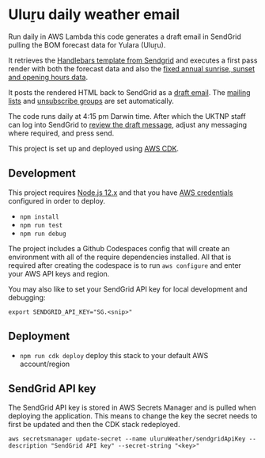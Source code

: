 # Uluṟu daily weather email

Run daily in AWS Lambda this code generates a draft email in SendGrid pulling the BOM forecast data for Yulara (Uluṟu).

It retrieves the [Handlebars template from Sendgrid](https://mc.sendgrid.com/design-library/your-designs/2ae424d3-fb38-4610-a9c5-396ed535191c/preview) and executes a first pass render with both the forecast data and also the [fixed annual sunrise, sunset and opening hours data](./lib/data.ts).

It posts the rendered HTML back to SendGrid as a [draft email](https://mc.sendgrid.com/single-sends). The [mailing lists](https://mc.sendgrid.com/contacts/lists/d28c612e-a9f2-4b32-992f-5041612ed19f) and [unsubscribe groups](https://mc.sendgrid.com/unsubscribe-groups/15890/edit/preview/unsubscribe) are set automatically.

The code runs daily at 4:15 pm Darwin time. After which the UKTNP staff can log into SendGrid to [review the draft message](https://mc.sendgrid.com/single-sends), adjust any messaging where required, and press send.

This project is set up and deployed using [AWS CDK](https://docs.aws.amazon.com/cdk/).

## Development

This project requires [Node.js 12.x](https://nodejs.org/en/download/releases/) and that you have [AWS credentials](https://docs.aws.amazon.com/cli/latest/userguide/cli-configure-files.html) configured in order to deploy.

- `npm install`
- `npm run test`
- `npm run debug`

The project includes a Github Codespaces config that will create an environment with all of the require dependencies installed. All that is required after creating the codespace is to run `aws configure` and enter your AWS API keys and region.

You may also like to set your SendGrid API key for local development and debugging:

`export SENDGRID_API_KEY="SG.<snip>"`

## Deployment

- `npm run cdk deploy` deploy this stack to your default AWS account/region

## SendGrid API key

The SendGrid API key is stored in AWS Secrets Manager and is pulled when deploying the application. This means to change the key the secret needs to first be updated and then the CDK stack redeployed.

```
aws secretsmanager update-secret --name uluruWeather/sendgridApiKey --description "SendGrid API key" --secret-string "<key>"
```
